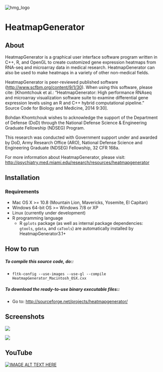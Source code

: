 ![hmg_logo](https://cloud.githubusercontent.com/assets/9893806/16899058/9f5dc67c-4bc3-11e6-81cd-66de7a180660.png)

# HeatmapGenerator

## About

HeatmapGenerator is a graphical user interface software program written in C++, R, and OpenGL to create customized gene expression heatmaps from RNA-seq and microarray data in medical research. HeatmapGenerator can also be used to make heatmaps in a variety of other non-medical fields.

HeatmapGenerator is peer-reviewed published software (http://www.scfbm.org/content/9/1/30). When using this software, please cite: [Khomtchouk et al.: “HeatmapGenerator: High performance RNAseq and microarray visualization software suite to examine differential gene expression levels using an R and C++ hybrid computational pipeline.” Source Code for Biology and Medicine, 2014 9:30].

Bohdan Khomtchouk wishes to acknowledge the support of the Department of Defense (DoD) through the National Defense Science & Engineering Graduate Fellowship (NDSEG) Program.

This research was conducted with Government support under and awarded by DoD, Army Research Office (ARO), National Defense Science and Engineering Graduate (NDSEG) Fellowship, 32 CFR 168a.

For more information about HeatmapGenerator, please visit: http://psychiatry.med.miami.edu/research/resources/heatmapgenerator

## Installation

### Requirements

* Mac OS X >= 10.8 (Mountain Lion, Mavericks, Yosemite, El Capitan)
* Windows 64-bit OS >= Windows 7/8 or XP
* Linux (currently under development)
* R programming language
  * R `gplots` package (as well as internal package dependencies: `gtools`, `gdata`, and `caTools`) are automatically installed by HeatmapGenerator3.1+

## How to run

##### To compile this source code, do::
* `fltk-config --use-images --use-gl --compile HeatmapGenerator_Macintosh_OSX.cxx`

##### To download the ready-to-use binary executable files::
* Go to: http://sourceforge.net/projects/heatmapgenerator/

## Screenshots

![](http://a.fsdn.com/con/app/proj/heatmapgenerator/screenshots/HeatmapGeneratorv2_screenshot_MAC.png)

![](http://a.fsdn.com/con/app/proj/heatmapgenerator/screenshots/large_input_simple_heatmap_new.png)

## YouTube

[![IMAGE ALT TEXT HERE](http://a.fsdn.com/con/app/proj/heatmapgenerator/screenshots/youtube_tutorial_screenshot.png)](https://www.youtube.com/watch?v=DYgr6Zm6BaA)
